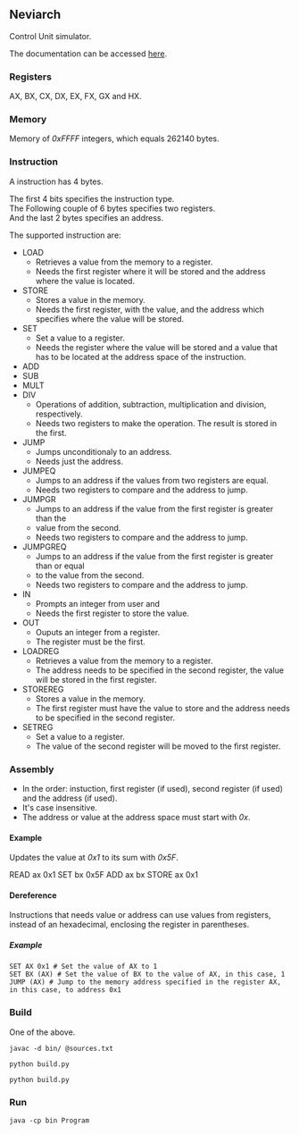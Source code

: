 ## Neviarch

Control Unit simulator.

The documentation can be accessed [here](https://mateuspiresl.github.io/neviarch/).

### Registers

AX, BX, CX, DX, EX, FX, GX and HX.

### Memory

Memory of _0xFFFF_ integers, which equals 262140 bytes.

### Instruction

A instruction has 4 bytes.

The first 4 bits specifies the instruction type.<br>
The Following couple of 6 bytes specifies two registers.<br>
And the last 2 bytes specifies an address.

The supported instruction are:

- LOAD
    + Retrieves a value from the memory to a register.
    + Needs the first register where it will be stored and the
      address where the value is located.
- STORE
    + Stores a value in the memory.
    + Needs the first register, with the value, and the address
      which specifies where the value will be stored.
- SET
    + Set a value to a register.
    + Needs the register where the value will be stored and a
      value that has to be located at the address space of the
      instruction.
- ADD
- SUB
- MULT
- DIV
    + Operations of addition, subtraction, multiplication and division, respectively.
    + Needs two registers to make the operation. The result is stored in the first.
- JUMP
    + Jumps unconditionaly to an address.
    + Needs just the address.
- JUMPEQ
    + Jumps to an address if the values from two registers are equal.
    + Needs two registers to compare and the address to jump.
- JUMPGR
    + Jumps to an address if the value from the first register is greater than the
    + value from the second.
    + Needs two registers to compare and the address to jump.
- JUMPGREQ
    + Jumps to an address if the value from the first register is greater than or equal
    + to the value from the second.
    + Needs two registers to compare and the address to jump.
- IN
    + Prompts an integer from user and 
    + Needs the first register to store the value.
- OUT
    + Ouputs an integer from a register.
    + The register must be the first.
- LOADREG
    + Retrieves a value from the memory to a register.
    + The address needs to be specified in the second register, the value will be stored in the first register.
- STOREREG
    + Stores a value in the memory.
    + The first register must have the value to store and the address needs to be specified in the second register.
- SETREG
    + Set a value to a register.
    + The value of the second register will be moved to the first register.

### Assembly

- In the order: instuction, first register (if used), second register (if used) and the address (if used).
- It's case insensitive.
- The address or value at the address space must start with _0x_.

#### Example

Updates the value at _0x1_ to its sum with _0x5F_.

READ ax 0x1
SET bx 0x5F
ADD ax bx
STORE ax 0x1

#### Dereference

Instructions that needs value or address can use values from registers, instead of an hexadecimal,
enclosing the register in parentheses.

##### Example

    SET AX 0x1 # Set the value of AX to 1
    SET BX (AX) # Set the value of BX to the value of AX, in this case, 1
    JUMP (AX) # Jump to the memory address specified in the register AX, in this case, to address 0x1

### Build

One of the above.

    javac -d bin/ @sources.txt

    python build.py

    python build.py

### Run

    java -cp bin Program


